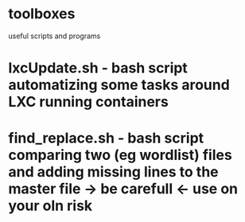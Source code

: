# toolboxes
useful scripts and programs

# lxcUpdate.sh - bash script automatizing some tasks around LXC running containers
# find_replace.sh - bash script comparing two (eg wordlist) files and adding missing lines to the master file -> be carefull <- use on your oln risk
